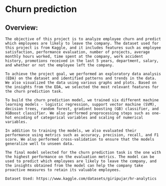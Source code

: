 # Churn prediction
  
## Overview:
    
	The objective of this project is to analyze employee churn and predict which employees are likely to leave the company. The dataset used for this project is from Kaggle, and it includes features such as employee satisfaction, performance evaluation, number of projects, average monthly hours worked, time spent at the company, work accident history, promotions received in the last 5 years, department, salary, and whether or not the employee left the company.

	To achieve the project goal, we performed an exploratory data analysis (EDA) on the dataset and identified patterns and trends in the data. We also visualized the data using various graphs and plots. Based on the insights from the EDA, we selected the most relevant features for the churn prediction task.

	To build the churn prediction model, we trained six different machine learning models - logistic regression, support vector machine (SVM), decision trees, random forest, gradient boosting (GB) classifier, and XGBoost classifier. We also performed preprocessing steps such as one-hot encoding of categorical variables and scaling of numerical variables.

	In addition to training the models, we also evaluated their performance using metrics such as accuracy, precision, recall, and F1 score. We also performed cross-validation to ensure that the models generalize well to unseen data.

	The final model selected for the churn prediction task is the one with the highest performance on the evaluation metrics. The model can be used to predict which employees are likely to leave the company, and the insights obtained from the model can help the company take proactive measures to retain its valuable employees.
	
	Dataset Used: https://www.kaggle.com/datasets/giripujar/hr-analytics